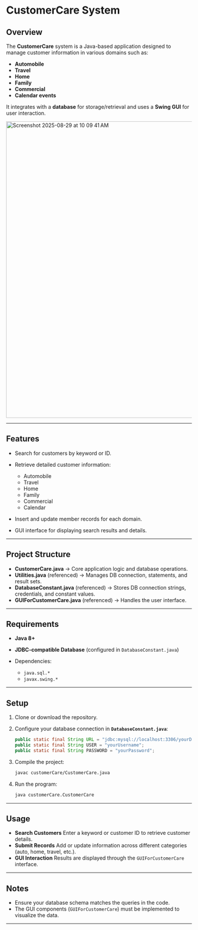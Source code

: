 # CustomerCare System

## Overview

The **CustomerCare** system is a Java-based application designed to manage customer information in various domains such as:

* **Automobile**
* **Travel**
* **Home**
* **Family**
* **Commercial**
* **Calendar events**

It integrates with a **database** for storage/retrieval and uses a **Swing GUI** for user interaction.

<img width="1445" height="803" alt="Screenshot 2025-08-29 at 10 09 41 AM" src="https://github.com/user-attachments/assets/ba8e7852-ddee-4432-a808-de205ec02d8b" />

---

## Features

* Search for customers by keyword or ID.
* Retrieve detailed customer information:

  * Automobile
  * Travel
  * Home
  * Family
  * Commercial
  * Calendar
* Insert and update member records for each domain.
* GUI interface for displaying search results and details.

---

## Project Structure

* **CustomerCare.java** → Core application logic and database operations.
* **Utilities.java** (referenced) → Manages DB connection, statements, and result sets.
* **DatabaseConstant.java** (referenced) → Stores DB connection strings, credentials, and constant values.
* **GUIForCustomerCare.java** (referenced) → Handles the user interface.

---

## Requirements

* **Java 8+**
* **JDBC-compatible Database** (configured in `DatabaseConstant.java`)
* Dependencies:

  * `java.sql.*`
  * `javax.swing.*`

---

## Setup

1. Clone or download the repository.
2. Configure your database connection in **`DatabaseConstant.java`**:

   ```java
   public static final String URL = "jdbc:mysql://localhost:3306/yourDB";
   public static final String USER = "yourUsername";
   public static final String PASSWORD = "yourPassword";
   ```
3. Compile the project:

   ```bash
   javac customerCare/CustomerCare.java
   ```
4. Run the program:

   ```bash
   java customerCare.CustomerCare
   ```

---

## Usage

* **Search Customers**
  Enter a keyword or customer ID to retrieve customer details.
* **Submit Records**
  Add or update information across different categories (auto, home, travel, etc.).
* **GUI Interaction**
  Results are displayed through the `GUIForCustomerCare` interface.

---

## Notes

* Ensure your database schema matches the queries in the code.
* The GUI components (`GUIForCustomerCare`) must be implemented to visualize the data.

---
